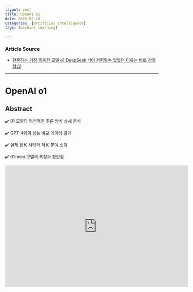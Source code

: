 ```yaml
---
layout: post
title: OpenAI o1
date: 2025-02-18
categories: [artificial intelligence]
tags: [machine learning]

---
```


### Article Source


* [현존하는 가장 똑독한 모델 o1.DeepSeek r1이 저렴할수 있었던 이유는 바로 강화학습!](https://www.youtube.com/watch?v=VCdOpeGSNV0)

---

# OpenAI o1

## Abstract

✔️ 01 모델의 혁신적인 추론 방식 상세 분석

✔️ GPT-4와의 성능 비교 데이터 공개

✔️ 실제 활용 사례와 적용 분야 소개

✔️ 01-mini 모델의 특징과 장단점


<iframe width="600" height="400" src="https://www.youtube.com/embed/VCdOpeGSNV0?si=xuANZOjegYA_TTNu" title="YouTube video player" frameborder="0" allow="accelerometer; autoplay; clipboard-write; encrypted-media; gyroscope; picture-in-picture; web-share" referrerpolicy="strict-origin-when-cross-origin" allowfullscreen></iframe>

